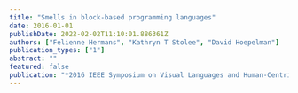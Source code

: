 ```yaml
---
title: "Smells in block-based programming languages"
date: 2016-01-01
publishDate: 2022-02-02T11:10:01.886361Z
authors: ["Felienne Hermans", "Kathryn T Stolee", "David Hoepelman"]
publication_types: ["1"]
abstract: ""
featured: false
publication: "*2016 IEEE Symposium on Visual Languages and Human-Centric Computing (VL/HCC)*"
---
```


